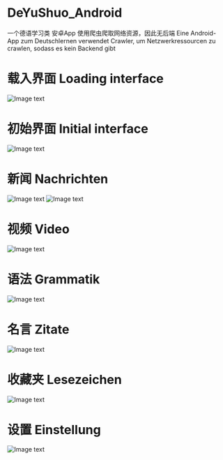 # DeYuShuo_Android
一个德语学习类 安卓App 使用爬虫爬取网络资源，因此无后端 
Eine Android-App zum Deutschlernen verwendet Crawler, um Netzwerkressourcen zu crawlen, sodass es kein Backend gibt

# 载入界面 Loading interface
![Image text](https://github.com/netbeifeng/DeYuShuo_Android/blob/master/screenshots/sh%20(10).png)

# 初始界面 Initial interface
![Image text](https://github.com/netbeifeng/DeYuShuo_Android/blob/master/screenshots/sh%20(11).png)

# 新闻 Nachrichten
![Image text](https://github.com/netbeifeng/DeYuShuo_Android/blob/master/screenshots/sh%20(9).png)
![Image text](https://github.com/netbeifeng/DeYuShuo_Android/blob/master/screenshots/sh%20(8).png)

# 视频 Video
![Image text](https://github.com/netbeifeng/DeYuShuo_Android/blob/master/screenshots/sh%20(7).png)

# 语法 Grammatik
![Image text](https://github.com/netbeifeng/DeYuShuo_Android/blob/master/screenshots/sh%20(6).png)

# 名言 Zitate
![Image text](https://github.com/netbeifeng/DeYuShuo_Android/blob/master/screenshots/sh%20(2).png)

# 收藏夹 Lesezeichen
![Image text](https://github.com/netbeifeng/DeYuShuo_Android/blob/master/screenshots/sh%20(1).png)

# 设置 Einstellung
![Image text](https://github.com/netbeifeng/DeYuShuo_Android/blob/master/screenshots/sh%20(2).jpg)
